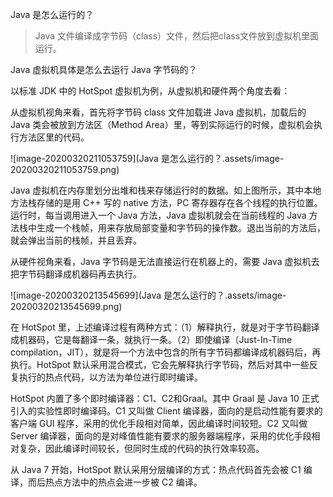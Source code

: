 Java 是怎么运行的？

> Java 文件编译成字节码（class）文件，然后把class文件放到虚拟机里面运行。

Java 虚拟机具体是怎么去运行 Java 字节码的？

以标准 JDK 中的 HotSpot 虚拟机为例，从虚拟机和硬件两个角度去看：

从虚拟机视角来看，首先将字节码 class 文件加载进 Java 虚拟机，加载后的 Java 类会被放到方法区（Method Area）里，等到实际运行的时候，虚拟机会执行方法区里的代码。

![image-20200320211053759](Java 是怎么运行的？.assets/image-20200320211053759.png)

Java 虚拟机在内存里划分出堆和栈来存储运行时的数据。如上图所示，其中本地方法栈存储的是用 C++ 写的 native 方法，PC 寄存器存在各个线程的执行位置。运行时，每当调用进入一个 Java 方法，Java 虚拟机就会在当前线程的 Java 方法栈中生成一个栈帧，用来存放局部变量和字节码的操作数。退出当前的方法后，就会弹出当前的栈帧，并且丢弃。

从硬件视角来看，Java 字节码是无法直接运行在机器上的，需要 Java 虚拟机去把字节码翻译成机器码再去执行。

![image-20200320213545699](Java 是怎么运行的？.assets/image-20200320213545699.png)

在 HotSpot 里，上述编译过程有两种方式：（1）解释执行，就是对于字节码翻译成机器码，它是每翻译一条，就执行一条。（2）即使编译（Just-In-Time compilation，JIT），就是将一个方法中包含的所有字节码都编译成机器码后，再执行。HotSpot 默认采用混合模式，它会先解释执行字节码，然后对其中一些反复执行的热点代码，以方法为单位进行即时编译。

HotSpot 内置了多个即时编译器：C1、C2和Graal。其中 Graal 是 Java 10 正式引入的实验性即时编译码。C1 又叫做 Client 编译器，面向的是启动性能有要求的客户端 GUI 程序，采用的优化手段相对简单，因此编译时间较短。C2 又叫做 Server 编译器，面向的是对峰值性能有要求的服务器端程序，采用的优化手段相对复杂，因此编译时间较长，但同时生成的代码的执行效率较高。

从 Java 7 开始，HotSpot 默认采用分层编译的方式：热点代码首先会被 C1 编译，而后热点方法中的热点会进一步被 C2 编译。